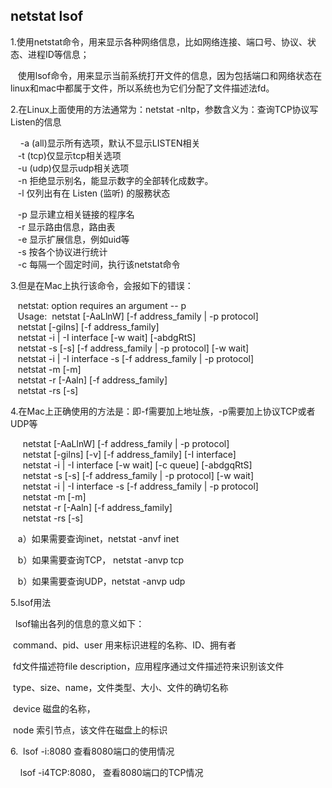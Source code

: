 ## netstat lsof

1.使用netstat命令，用来显示各种网络信息，比如网络连接、端口号、协议、状态、进程ID等信息；  

   使用lsof命令，用来显示当前系统打开文件的信息，因为包括端口和网络状态在linux和mac中都属于文件，所以系统也为它们分配了文件描述法fd。  

2.在Linux上面使用的方法通常为：netstat -nltp，参数含义为：查询TCP协议写Listen的信息  

    -a (all)显示所有选项，默认不显示LISTEN相关  
   -t (tcp)仅显示tcp相关选项  
   -u (udp)仅显示udp相关选项  
   -n 拒绝显示别名，能显示数字的全部转化成数字。  
   -l 仅列出有在 Listen (监听) 的服務状态  

   -p 显示建立相关链接的程序名  
   -r 显示路由信息，路由表  
   -e 显示扩展信息，例如uid等  
   -s 按各个协议进行统计  
   -c 每隔一个固定时间，执行该netstat命令  

3.但是在Mac上执行该命令，会报如下的错误：  

   netstat: option requires an argument -- p  
   Usage:  netstat [-AaLlnW] [-f address_family | -p protocol]   
   netstat [-gilns] [-f address_family]  
   netstat -i | -I interface [-w wait] [-abdgRtS]  
   netstat -s [-s] [-f address_family | -p protocol] [-w wait]  
   netstat -i | -I interface -s [-f address_family | -p protocol]    
   netstat -m [-m]  
   netstat -r [-Aaln] [-f address_family]    
   netstat -rs [-s]  

4.在Mac上正确使用的方法是：即-f需要加上地址族，-p需要加上协议TCP或者UDP等    

     netstat [-AaLlnW] [-f address_family | -p protocol]  
     netstat [-gilns] [-v] [-f address_family] [-I interface]  
     netstat -i | -I interface [-w wait] [-c queue] [-abdgqRtS]   
     netstat -s [-s] [-f address_family | -p protocol] [-w wait]   
     netstat -i | -I interface -s [-f address_family | -p protocol]    
     netstat -m [-m]  
     netstat -r [-Aaln] [-f address_family]    
     netstat -rs [-s]  

   a）如果需要查询inet，netstat -anvf inet  

   b）如果需要查询TCP， netstat -anvp tcp  

   b）如果需要查询UDP，netstat -anvp udp  

5.lsof用法  

  lsof输出各列的信息的意义如下：  

 command、pid、user 用来标识进程的名称、ID、拥有者  

 fd文件描述符file description，应用程序通过文件描述符来识别该文件    

 type、size、name，文件类型、大小、文件的确切名称  

 device 磁盘的名称， 

 node 索引节点，该文件在磁盘上的标识  

6.  lsof -i:8080 查看8080端口的使用情况  

    lsof -i4TCP:8080， 查看8080端口的TCP情况  